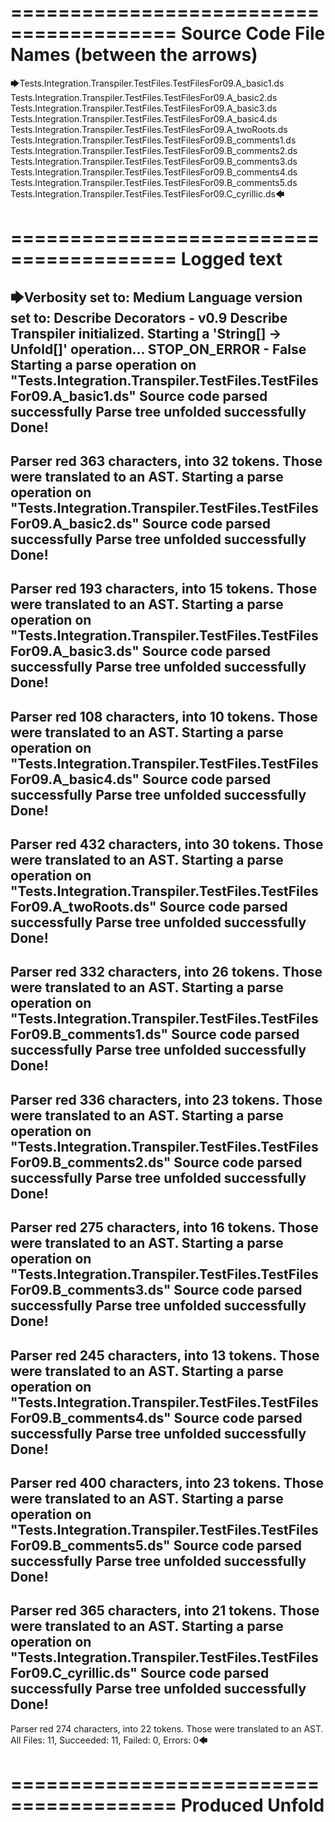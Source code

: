 ========================================
Source Code File Names (between the arrows)
========================================

🡆Tests.Integration.Transpiler.TestFiles.TestFilesFor09.A_basic1.ds
Tests.Integration.Transpiler.TestFiles.TestFilesFor09.A_basic2.ds
Tests.Integration.Transpiler.TestFiles.TestFilesFor09.A_basic3.ds
Tests.Integration.Transpiler.TestFiles.TestFilesFor09.A_basic4.ds
Tests.Integration.Transpiler.TestFiles.TestFilesFor09.A_twoRoots.ds
Tests.Integration.Transpiler.TestFiles.TestFilesFor09.B_comments1.ds
Tests.Integration.Transpiler.TestFiles.TestFilesFor09.B_comments2.ds
Tests.Integration.Transpiler.TestFiles.TestFilesFor09.B_comments3.ds
Tests.Integration.Transpiler.TestFiles.TestFilesFor09.B_comments4.ds
Tests.Integration.Transpiler.TestFiles.TestFilesFor09.B_comments5.ds
Tests.Integration.Transpiler.TestFiles.TestFilesFor09.C_cyrillic.ds🡄

========================================
Logged text
========================================

🡆Verbosity set to: Medium
Language version set to: Describe Decorators - v0.9
Describe Transpiler initialized.
Starting a 'String[] -> Unfold[]' operation...
STOP_ON_ERROR - False
Starting a parse operation on "Tests.Integration.Transpiler.TestFiles.TestFilesFor09.A_basic1.ds"
Source code parsed successfully
Parse tree unfolded successfully
Done!
------------------------
Parser red 363 characters, into 32 tokens.
Those were translated to an AST.
Starting a parse operation on "Tests.Integration.Transpiler.TestFiles.TestFilesFor09.A_basic2.ds"
Source code parsed successfully
Parse tree unfolded successfully
Done!
------------------------
Parser red 193 characters, into 15 tokens.
Those were translated to an AST.
Starting a parse operation on "Tests.Integration.Transpiler.TestFiles.TestFilesFor09.A_basic3.ds"
Source code parsed successfully
Parse tree unfolded successfully
Done!
------------------------
Parser red 108 characters, into 10 tokens.
Those were translated to an AST.
Starting a parse operation on "Tests.Integration.Transpiler.TestFiles.TestFilesFor09.A_basic4.ds"
Source code parsed successfully
Parse tree unfolded successfully
Done!
------------------------
Parser red 432 characters, into 30 tokens.
Those were translated to an AST.
Starting a parse operation on "Tests.Integration.Transpiler.TestFiles.TestFilesFor09.A_twoRoots.ds"
Source code parsed successfully
Parse tree unfolded successfully
Done!
------------------------
Parser red 332 characters, into 26 tokens.
Those were translated to an AST.
Starting a parse operation on "Tests.Integration.Transpiler.TestFiles.TestFilesFor09.B_comments1.ds"
Source code parsed successfully
Parse tree unfolded successfully
Done!
------------------------
Parser red 336 characters, into 23 tokens.
Those were translated to an AST.
Starting a parse operation on "Tests.Integration.Transpiler.TestFiles.TestFilesFor09.B_comments2.ds"
Source code parsed successfully
Parse tree unfolded successfully
Done!
------------------------
Parser red 275 characters, into 16 tokens.
Those were translated to an AST.
Starting a parse operation on "Tests.Integration.Transpiler.TestFiles.TestFilesFor09.B_comments3.ds"
Source code parsed successfully
Parse tree unfolded successfully
Done!
------------------------
Parser red 245 characters, into 13 tokens.
Those were translated to an AST.
Starting a parse operation on "Tests.Integration.Transpiler.TestFiles.TestFilesFor09.B_comments4.ds"
Source code parsed successfully
Parse tree unfolded successfully
Done!
------------------------
Parser red 400 characters, into 23 tokens.
Those were translated to an AST.
Starting a parse operation on "Tests.Integration.Transpiler.TestFiles.TestFilesFor09.B_comments5.ds"
Source code parsed successfully
Parse tree unfolded successfully
Done!
------------------------
Parser red 365 characters, into 21 tokens.
Those were translated to an AST.
Starting a parse operation on "Tests.Integration.Transpiler.TestFiles.TestFilesFor09.C_cyrillic.ds"
Source code parsed successfully
Parse tree unfolded successfully
Done!
------------------------
Parser red 274 characters, into 22 tokens.
Those were translated to an AST.
All Files: 11, Succeeded: 11, Failed: 0, Errors: 0🡄

========================================
Produced Unfold
========================================

